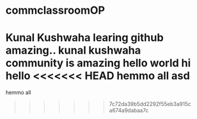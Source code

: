 # commclassroomOP

Kunal Kushwaha learing github amazing..
kunal kushwaha community is amazing
hello world
hi 
hello
<<<<<<< HEAD
hemmo all
asd
=======
hemmo all
>>>>>>> 7c72da39b5dd2292f55eb3a915ca674a9dabaa7c

